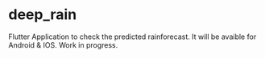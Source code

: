 # deep_rain

Flutter Application to check the predicted rainforecast. It will be avaible for Android & IOS. Work in progress.  
